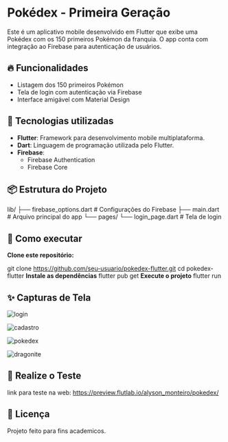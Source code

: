 # Pokédex - Primeira Geração

Este é um aplicativo mobile desenvolvido em Flutter que exibe uma Pokédex com os 150 primeiros Pokémon da franquia. O app conta com integração ao Firebase para autenticação de usuários.

## 🔥 Funcionalidades

- Listagem dos 150 primeiros Pokémon
- Tela de login com autenticação via Firebase
- Interface amigável com Material Design

## 🚀 Tecnologias utilizadas

- **Flutter**: Framework para desenvolvimento mobile multiplataforma.
- **Dart**: Linguagem de programação utilizada pelo Flutter.
- **Firebase**:
  - Firebase Authentication
  - Firebase Core

## 📦 Estrutura do Projeto

lib/ ├── firebase_options.dart # Configurações do Firebase ├── main.dart # Arquivo principal do app └── pages/ └── login_page.dart # Tela de login


## 🧠 Como executar

**Clone este repositório:**

git clone https://github.com/seu-usuario/pokedex-flutter.git
cd pokedex-flutter
**Instale as dependências**
flutter pub get
**Execute o projeto**
flutter run

## ✨ Capturas de Tela
![login](https://github.com/user-attachments/assets/0afd9951-3e81-4359-8692-dceae8b77200)

![cadastro](https://github.com/user-attachments/assets/f403de53-b6da-48cd-add8-13bb3f389909)

![pokedex](https://github.com/user-attachments/assets/ca34f4d4-f1d0-4370-bc55-ba8ab5914788)

![dragonite](https://github.com/user-attachments/assets/4d3a8d0d-ce62-41d0-89e9-287f6a183b43)

## 🚀 Realize o Teste
link para teste na web: https://preview.flutlab.io/alyson_monteiro/pokedex/

## 📄 Licença
Projeto feito para fins academicos.











